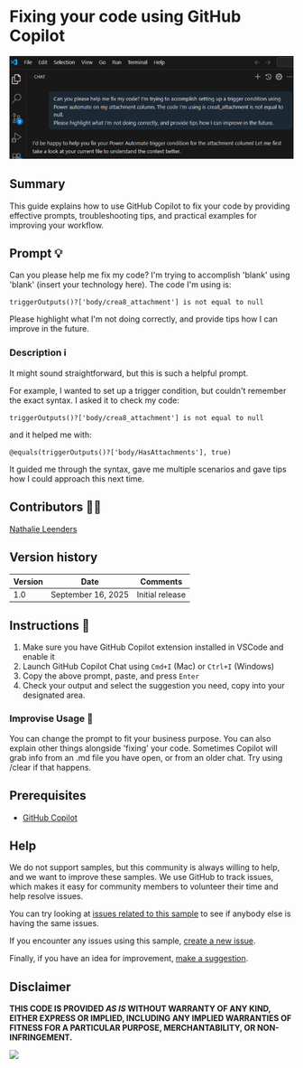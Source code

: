 # Fixing your code using GitHub Copilot

![Screenshot of the prompt in use](./assets/prompt.png)

## Summary

This guide explains how to use GitHub Copilot to fix your code by providing effective prompts, troubleshooting tips, and practical examples for improving your workflow.

## Prompt 💡
Can you please help me fix my code? I'm trying to accomplish 'blank' using 'blank' (insert your technology here).
The code I'm using is:
```powerfx
triggerOutputs()?['body/crea8_attachment'] is not equal to null
```
Please highlight what I'm not doing correctly, and provide tips how I can improve in the future. 

### Description ℹ️

It might sound straightforward, but this is such a helpful prompt. 

For example, I wanted to set up a trigger condition, but couldn't remember the exact syntax.
I asked it to check my code: 
```powerfx
triggerOutputs()?['body/crea8_attachment'] is not equal to null
```
 and it helped me with: 

```powerfx
@equals(triggerOutputs()?['body/HasAttachments'], true)
```
It guided me through the syntax, gave me multiple scenarios and gave tips how I could approach this next time.

## Contributors 👨‍💻

[Nathalie Leenders](https://github.com/nathalie-leenders)

## Version history

Version|Date|Comments
-------|----|--------
1.0|September 16, 2025|Initial release

## Instructions 📝

1. Make sure you have GitHub Copilot extension installed in VSCode and enable it
2. Launch GitHub Copilot Chat using `Cmd+I` (Mac) or `Ctrl+I` (Windows)
3. Copy the above prompt, paste, and press `Enter`
4. Check your output and select the suggestion you need, copy into your designated area.

### Improvise Usage 🚀
You can change the prompt to fit your business purpose. You can also explain other things alongside 'fixing' your code. Sometimes Copilot will grab info from an .md file you have open, or from an older chat. Try using /clear if that happens.

## Prerequisites

* [GitHub Copilot](https://copilot.github.com/)

## Help

We do not support samples, but this community is always willing to help, and we want to improve these samples. We use GitHub to track issues, which makes it easy for community members to volunteer their time and help resolve issues.

You can try looking at [issues related to this sample](https://github.com/pnp/copilot-prompts/issues?q=label%3A%22sample%3A%20github-copilot-fix-code%22) to see if anybody else is having the same issues.

If you encounter any issues using this sample, [create a new issue](https://github.com/pnp/copilot-prompts/issues/new).

Finally, if you have an idea for improvement, [make a suggestion](https://github.com/pnp/copilot-prompts/issues/new).

## Disclaimer

**THIS CODE IS PROVIDED *AS IS* WITHOUT WARRANTY OF ANY KIND, EITHER EXPRESS OR IMPLIED, INCLUDING ANY IMPLIED WARRANTIES OF FITNESS FOR A PARTICULAR PURPOSE, MERCHANTABILITY, OR NON-INFRINGEMENT.**

![](https://m365-visitor-stats.azurewebsites.net/SamplesGallery/copilotprompts-github-copilot-fix-code)

